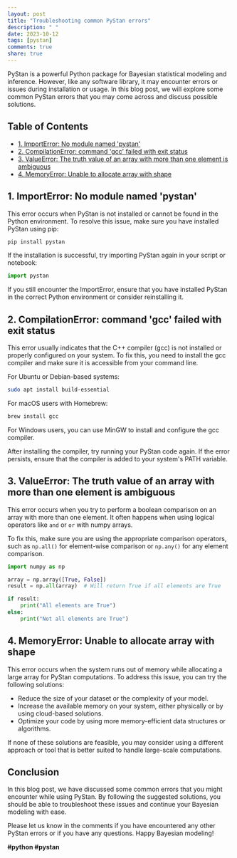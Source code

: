 ```yaml
---
layout: post
title: "Troubleshooting common PyStan errors"
description: " "
date: 2023-10-12
tags: [pystan]
comments: true
share: true
---
```


PyStan is a powerful Python package for Bayesian statistical modeling and inference. However, like any software library, it may encounter errors or issues during installation or usage. In this blog post, we will explore some common PyStan errors that you may come across and discuss possible solutions.

## Table of Contents
- [1. ImportError: No module named 'pystan'](##1-ImportError:-No-module-named-'pystan')
- [2. CompilationError: command 'gcc' failed with exit status](##2-CompilationError:-command-'gcc'-failed-with-exit-status)
- [3. ValueError: The truth value of an array with more than one element is ambiguous](##3-ValueError:-The-truth-value-of-an-array-with-more-than-one-element-is-ambiguous)
- [4. MemoryError: Unable to allocate array with shape](##4-MemoryError:-Unable-to-allocate-array-with-shape)

## 1. ImportError: No module named 'pystan'

This error occurs when PyStan is not installed or cannot be found in the Python environment. To resolve this issue, make sure you have installed PyStan using pip:

```python
pip install pystan
```

If the installation is successful, try importing PyStan again in your script or notebook:

```python
import pystan
```

If you still encounter the ImportError, ensure that you have installed PyStan in the correct Python environment or consider reinstalling it.

## 2. CompilationError: command 'gcc' failed with exit status

This error usually indicates that the C++ compiler (gcc) is not installed or properly configured on your system. To fix this, you need to install the gcc compiler and make sure it is accessible from your command line.

For Ubuntu or Debian-based systems:

```bash
sudo apt install build-essential
```

For macOS users with Homebrew:

```bash
brew install gcc
```

For Windows users, you can use MinGW to install and configure the gcc compiler.

After installing the compiler, try running your PyStan code again. If the error persists, ensure that the compiler is added to your system's PATH variable.

## 3. ValueError: The truth value of an array with more than one element is ambiguous

This error occurs when you try to perform a boolean comparison on an array with more than one element. It often happens when using logical operators like `and` or `or` with numpy arrays.

To fix this, make sure you are using the appropriate comparison operators, such as `np.all()` for element-wise comparison or `np.any()` for any element comparison.

```python
import numpy as np

array = np.array([True, False])
result = np.all(array)  # Will return True if all elements are True

if result:
    print("All elements are True")
else:
    print("Not all elements are True")
```

## 4. MemoryError: Unable to allocate array with shape

This error occurs when the system runs out of memory while allocating a large array for PyStan computations. To address this issue, you can try the following solutions:

- Reduce the size of your dataset or the complexity of your model.
- Increase the available memory on your system, either physically or by using cloud-based solutions.
- Optimize your code by using more memory-efficient data structures or algorithms.

If none of these solutions are feasible, you may consider using a different approach or tool that is better suited to handle large-scale computations.

## Conclusion

In this blog post, we have discussed some common errors that you might encounter while using PyStan. By following the suggested solutions, you should be able to troubleshoot these issues and continue your Bayesian modeling with ease.

Please let us know in the comments if you have encountered any other PyStan errors or if you have any questions. Happy Bayesian modeling!

**#python #pystan**